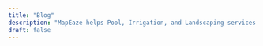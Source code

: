 ```yaml
---
title: "Blog"
description: "MapEaze helps Pool, Irrigation, and Landscaping services providers manage their business and fleet/team. blog"
draft: false
---
```

